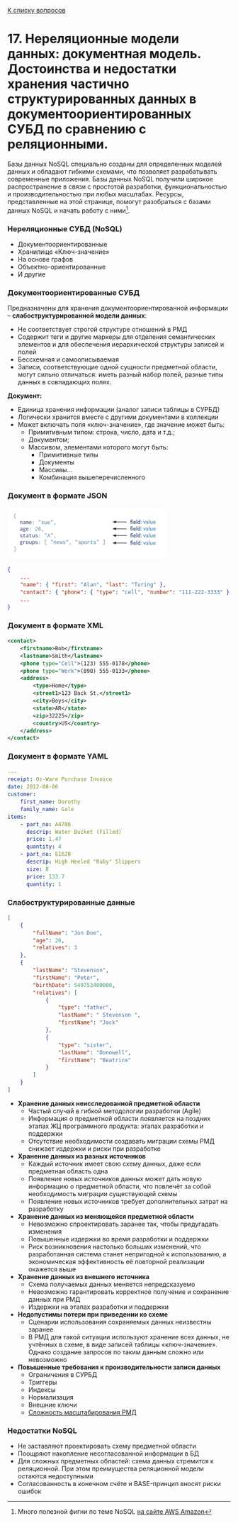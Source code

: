 [К списку вопросов](db_exam.md)

# 17. Нереляционные модели данных: документная модель. Достоинства и недостатки хранения частично структурированных данных в документоориентированных СУБД по сравнению с реляционными.

Базы данных NoSQL специально созданы для определенных моделей данных и обладают гибкими схемами, что позволяет разрабатывать современные приложения. Базы данных NoSQL получили широкое распространение в связи с простотой разработки, функциональностью и производительностью при любых масштабах. Ресурсы, представленные на этой странице, помогут разобраться с базами данных NoSQL и начать работу с ними[^1].

### Нереляционные СУБД (NoSQL)
 * Документоориентированные
 * Хранилище «Ключ-значение»
 * На основе графов
 * Объектно-ориентированные
 * И другие

### Документоориентированные СУБД
Предназначены для хранения документоориентированной информации – **слабоструктурированной модели данных**:
 * Не соответствует строгой структуре отношений в РМД
 * Содержит теги и другие маркеры для отделения семантических элементов и для обеспечения иерархической структуры записей и полей
 * Бессхемная и самоописываемая
 * Записи, соответствующие одной сущности предметной области, могут сильно отличаться: иметь разный набор полей, разные типы данных в совпадающих полях.

**Документ:**
 * Единица хранения информации (аналог записи таблицы в СУРБД)
 * Логически хранится вместе с другими документами в коллекции
 * Может включать поля «ключ-значение», где значение может быть:
   * Примитивным типом: строка, число, дата и т.д.;
   * Документом;
   * Массивом, элементами которого могут быть:
     * Примитивные типы
     * Документы
     * Массивы...
     * Комбинация вышеперечисленного

### Документ в формате JSON
![](img.png)
```json
{
    ...
    "name": { "first": "Alan", "last": "Turing" },
    "contact": { "phone": { "type": "cell", "number": "111-222-3333" } },
    ...
}
```

### Документ в формате XML
```xml
<contact>
    <firstname>Bob</firstname>
    <lastname>Smith</lastname>
    <phone type="Cell">(123) 555-0178</phone>
    <phone type="Work">(890) 555-0133</phone>
    <address>
        <type>Home</type>
        <street1>123 Back St.</street1>
        <city>Boys</city>
        <state>AR</state>
        <zip>32225</zip>
        <country>US</country>
    </address>
</contact>
```

### Документ в формате YAML
```yaml
---
receipt: Oz-Ware Purchase Invoice
date: 2012-08-06
customer:
    first_name: Dorothy
    family_name: Gale
items:
    - part_no: A4786
      descrip: Water Bucket (Filled)
      price: 1.47
      quantity: 4
    - part_no: E1628
      descrip: High Heeled "Ruby" Slippers
      size: 8
      price: 133.7
      quantity: 1
```

### Слабоструктурированные данные

```json
[
    {
        "fullName": "Jon Doe",
        "age": 26,
        "relatives": 3
    },
    {
        "lastName": "Stevenson",
        "firstName": "Peter",
        "birthDate": 549752400000,
        "relatives": [
            {
                "type": "father",
                "lastName": " Stevenson ",
                "firstName": "Jack"
            },
            {
                "type": "sister",
                "lastName": "Donowell",
                "firstName": "Beatrice"
            }
        ]
    }
]
```

 * **Хранение данных неисследованной предметной области**
   * Частый случай в гибкой методологии разработки (Agile)
   * Информация о предметной области появляется на поздних этапах ЖЦ
программного продукта: этапах разработки и поддержки
   * Отсутствие необходимости создавать миграции схемы РМД снижает
издержки и риски при разработке
 * **Хранение данных из разных источников**
   * Каждый источник имеет свою схему данных, даже если предметная
   область одна
   * Появление новых источников данных может дать новую информацию о
   предметной области, что повлечёт за собой необходимость миграции
   существующей схемы
   * Появление новых источников требует дополнительных затрат на
   разработку
 * **Хранение данных из меняющейся предметной области**
   * Невозможно спроектировать заранее так, чтобы предугадать изменения
   * Повышенные издержки во время разработки и поддержки
   * Риск возникновения настолько больших изменений, что разработанная система станет непригодной к использованию, а экономическая эффективность её повторной реализации окажется выше
 * **Хранение данных из внешнего источника**
   * Схема получаемых данных меняется непредсказуемо
   * Невозможно гарантировать корректное получение и сохранение данных при РМД
   * Издержки на этапах разработки и поддержки
 * **Недопустимы потери при приведении ко схеме**
   * Сценарии использования сохраняемых данных неизвестны заранее
   * В РМД для такой ситуации используют хранение всех данных, не
учтённых в схеме, в виде записей таблицы «ключ-значение». Однако
создание запросов по таким данным сложно или невозможно
 * **Повышенные требования к производительности записи данных**
   * Ограничения в СУРБД
   * Триггеры
   * Индексы
   * Нормализация
   * Внешние ключи
   * <u>Сложность масштабирования РМД</u>
   
### Недостатки NoSQL
 * Не заставляют проектировать схему предметной области
 * Поощряют накопление несогласованной информации в БД
 * Для сложных предметных областей: схема данных стремится к
реляционной. При этом преимущества реляционной модели
остаются недоступными
 * Согласованность в конечном счёте и BASE-принцип вносят риски
ошибок

[^1]: Много полезной фигни по теме NoSQL [на сайте AWS Amazon](https://aws.amazon.com/ru/nosql/)
[^2]: Немного полезной фигни по теме NoSQL [на сайте Microsoft](https://docs.microsoft.com/ru-ru/azure/architecture/data-guide/big-data/non-relational-data)